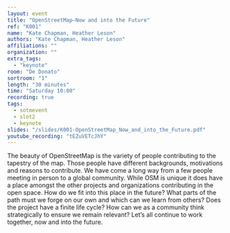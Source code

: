 ```yaml
---
layout: event
title: "OpenStreetMap—Now and into the Future"
ref: "K001"
name: "Kate Chapman, Heather Leson"
authors: "Kate Chapman, Heather Leson"
affiliations: ""
organization: ""
extra_tags:
  - "keynote"
room: "De Donato"
sortroom: "1"
length: "30 minutes"
time: "Saturday 10:00"
recording: true
tags:
  - sotmevent
  - slot2
  - keynote
slides: "/slides/K001-OpenStreetMap_Now_and_into_the_Future.pdf"
youtube_recording: "tEZuVETcJhY"
---
```

The beauty of OpenStreetMap is the variety of people contributing to the tapestry of the map. Those people have different backgrounds, motivations and reasons to contribute. We have come a long way from a few people meeting in person to a global community. While OSM is unique it does have a place amongst the other projects and organizations contributing in the open space. How do we fit into this place in the future? What parts of the path must we forge on our own and which can we learn from others? Does the project have a finite life cycle? How can we as a community think strategically to ensure we remain relevant? Let’s all continue to work together, now and into the future.